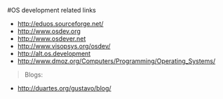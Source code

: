#OS development related links

  * http://eduos.sourceforge.net/
  * http://www.osdev.org
  * http://www.osdever.net
  * http://www.visopsys.org/osdev/
  * http://alt.os.development
  * http://www.dmoz.org/Computers/Programming/Operating_Systems/

> Blogs:
  * http://duartes.org/gustavo/blog/